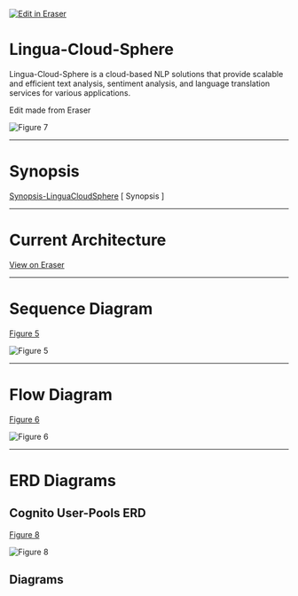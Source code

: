 <p><a target="_blank" href="https://app.eraser.io/workspace/dt7Phvkj2Gc2r9r2b6AR" id="edit-in-eraser-github-link"><img alt="Edit in Eraser" src="https://firebasestorage.googleapis.com/v0/b/second-petal-295822.appspot.com/o/images%2Fgithub%2FOpen%20in%20Eraser.svg?alt=media&amp;token=968381c8-a7e7-472a-8ed6-4a6626da5501"></a></p>

# **Lingua-Cloud-Sphere**
Lingua-Cloud-Sphere is a cloud-based NLP solutions that provide scalable and efficient text analysis, sentiment analysis, and language translation services for various applications.

Edit made from Eraser

![Figure 7](/.eraser/dt7Phvkj2Gc2r9r2b6AR___6Ww8hrtkmQbCnRHKqyf4D7Vv51M2___---figure---upb1pm512RfdrZwhRF_8V---figure---7K72H1ytV86AAVKNNIiunA.png "Figure 7")



---

# **Synopsis**
[﻿Synopsis-LinguaCloudSphere](https://app.eraser.io/workspace/KdmznEp53HlvdGcB2N2O) [ Synopsis ]



---

# **Current Architecture**
[﻿View on Eraser](https://app.eraser.io/workspace/dt7Phvkj2Gc2r9r2b6AR?elements=H036hiNq0ZwuHjHuQVoNCw) 



---

# **Sequence Diagram**
[﻿Figure 5](https://app.eraser.io/workspace/dt7Phvkj2Gc2r9r2b6AR?elements=ArDsPyXB5aF308TZS7MgEQ) 

![Figure 5](/.eraser/dt7Phvkj2Gc2r9r2b6AR___6Ww8hrtkmQbCnRHKqyf4D7Vv51M2___---figure---PREGEtrsi1Y6DMRuyuasw---figure---ArDsPyXB5aF308TZS7MgEQ.png "Figure 5")

---

# **Flow Diagram**
[﻿Figure 6](https://app.eraser.io/workspace/dt7Phvkj2Gc2r9r2b6AR?elements=ArDsPyXB5aF308TZS7MgEQ) 

![Figure 6](/.eraser/dt7Phvkj2Gc2r9r2b6AR___6Ww8hrtkmQbCnRHKqyf4D7Vv51M2___---figure---gL-M-xJrTeSLw7b68MwSH---figure---N35TRK9SnrJ9hlmmZhol_w.png "Figure 6")

---

# **ERD Diagrams**


## **Cognito User-Pools ERD**
[﻿Figure 8](https://app.eraser.io/workspace/dt7Phvkj2Gc2r9r2b6AR?elements=_7eYVrTHHPncltD6UFm1aw) 



![Figure 8](/.eraser/dt7Phvkj2Gc2r9r2b6AR___6Ww8hrtkmQbCnRHKqyf4D7Vv51M2___---figure---nzbMVA5lrt50JRJJAjkf5---figure---_7eYVrTHHPncltD6UFm1aw.png "Figure 8")








<!-- eraser-additional-content -->
## Diagrams
<!-- eraser-additional-files -->
<a href="/README-Lingua-Cloud-Sphere Architecture-1.eraserdiagram" data-element-id="jLduvEMhZleiA2wYJZDNt"><img src="/.eraser/dt7Phvkj2Gc2r9r2b6AR___6Ww8hrtkmQbCnRHKqyf4D7Vv51M2___---diagram----0aca99d4393f21c6b43e5219e40adeff-Lingua-Cloud-Sphere-Architecture.png" alt="" data-element-id="jLduvEMhZleiA2wYJZDNt" /></a>
<a href="/README-flowchart-2.eraserdiagram" data-element-id="DLOigTjrgH7g0aZ6jDf1_"><img src="/.eraser/dt7Phvkj2Gc2r9r2b6AR___6Ww8hrtkmQbCnRHKqyf4D7Vv51M2___---diagram----3643d2cdfa15da5df1b06da505cfcfef.png" alt="" data-element-id="DLOigTjrgH7g0aZ6jDf1_" /></a>
<a href="/README-Lingua-Cloud-Sphere Architecture-3.eraserdiagram" data-element-id="6MSQtqk73MSMgZk9rjMby"><img src="/.eraser/dt7Phvkj2Gc2r9r2b6AR___6Ww8hrtkmQbCnRHKqyf4D7Vv51M2___---diagram----de4a224315ea5a9eef1dde972dca64f7-Lingua-Cloud-Sphere-Architecture.png" alt="" data-element-id="6MSQtqk73MSMgZk9rjMby" /></a>
<a href="/README-entity-relationship-4.eraserdiagram" data-element-id="js6oWfovLIo5B8pBa7dkc"><img src="/.eraser/dt7Phvkj2Gc2r9r2b6AR___6Ww8hrtkmQbCnRHKqyf4D7Vv51M2___---diagram----053085b20a68163425125c7d724902c9.png" alt="" data-element-id="js6oWfovLIo5B8pBa7dkc" /></a>
<a href="/README-AWS Cognito Sign-up & Sign-in ERD-5.eraserdiagram" data-element-id="HKvoCxOdXa0eUMTwXpObD"><img src="/.eraser/dt7Phvkj2Gc2r9r2b6AR___6Ww8hrtkmQbCnRHKqyf4D7Vv51M2___---diagram----c6b763661b0d49784e3c2e7ad973e79d-AWS-Cognito-Sign-up---Sign-in-ERD.png" alt="" data-element-id="HKvoCxOdXa0eUMTwXpObD" /></a>
<a href="/README-User Login and Authorization Flow-6.eraserdiagram" data-element-id="NnD4H6Hta3fKtN_q375fj"><img src="/.eraser/dt7Phvkj2Gc2r9r2b6AR___6Ww8hrtkmQbCnRHKqyf4D7Vv51M2___---diagram----2898db7899ecb3048e7801ecbbf2ab96-User-Login-and-Authorization-Flow.png" alt="" data-element-id="NnD4H6Hta3fKtN_q375fj" /></a>
<a href="/README-Backend Flow-7.eraserdiagram" data-element-id="GZs27akhIAu8kyezszdig"><img src="/.eraser/dt7Phvkj2Gc2r9r2b6AR___6Ww8hrtkmQbCnRHKqyf4D7Vv51M2___---diagram----8d9e5dfc125e2ef05b57fe8ceeb15b19-Backend-Flow.png" alt="" data-element-id="GZs27akhIAu8kyezszdig" /></a>
<!-- end-eraser-additional-files -->
<!-- end-eraser-additional-content -->
<!--- Eraser file: https://app.eraser.io/workspace/dt7Phvkj2Gc2r9r2b6AR --->